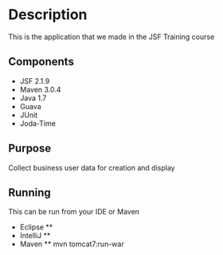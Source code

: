 # Description
This is the application that we made in the JSF Training course

## Components
* JSF 2.1.9
* Maven 3.0.4
* Java 1.7
* Guava
* JUnit
* Joda-Time

## Purpose
Collect business user data for creation and display


## Running
This can be run from your IDE or Maven
* Eclipse
**
* IntelliJ
**
* Maven
** mvn tomcat7:run-war